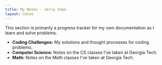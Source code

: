 ```yaml
---
title: My Notes - Jerry Chen
layout: notes
---
```


This section is primarily a progress tracker for my own documentation as I learn and solve problems.

*   **Coding Challenges:** My solutions and thought processes for coding problems.
*   **Computer Science:** Notes on the CS classes I've taken at Georgia Tech.
*   **Math:** Notes on the Math classes I've taken at Georgia Tech.

